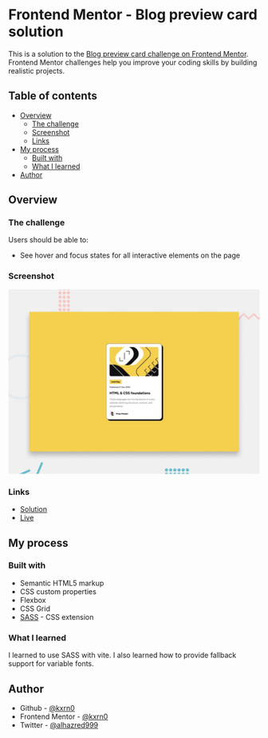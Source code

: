 # Frontend Mentor - Blog preview card solution

This is a solution to the [Blog preview card challenge on Frontend Mentor](https://www.frontendmentor.io/challenges/blog-preview-card-ckPaj01IcS). Frontend Mentor challenges help you improve your coding skills by building realistic projects.

## Table of contents

- [Overview](#overview)
  - [The challenge](#the-challenge)
  - [Screenshot](#screenshot)
  - [Links](#links)
- [My process](#my-process)
  - [Built with](#built-with)
  - [What I learned](#what-i-learned)
- [Author](#author)

## Overview

### The challenge

Users should be able to:

- See hover and focus states for all interactive elements on the page

### Screenshot

![](./shot.jpg)

### Links

- [Solution](https://github.com/kxrn0/blog_preview_card)
- [Live](https://kxrn0.github.io/fem_blog_preview_card/)

## My process

### Built with

- Semantic HTML5 markup
- CSS custom properties
- Flexbox
- CSS Grid
- [SASS](https://sass-lang.com/) - CSS extension

### What I learned

I learned to use SASS with vite. I also learned how to provide fallback support for variable fonts.

## Author

- Github - [@kxrn0](https://github.com/kxrn0)
- Frontend Mentor - [@kxrn0](https://www.frontendmentor.io/profile/kxrn0)
- Twitter - [@alhazred999](https://www.twitter.com/alhazred999)
